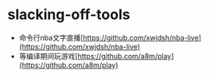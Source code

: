 # slacking-off-tools

* 命令行nba文字直播[https://github.com/xwjdsh/nba-live](https://github.com/xwjdsh/nba-live)
* 等编译期间玩游戏[https://github.com/a8m/play](https://github.com/a8m/play)
